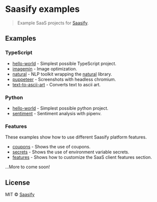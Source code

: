 # Saasify examples

> Example SaaS projects for [Saasify](https://saasify.sh).

## Examples

### TypeScript

- [hello-world](./typescript/hello-world) - Simplest possible TypeScript project.
- [imagemin](./typescript/imagemin) - Image optimization.
- [natural](./typescript/natural) - NLP toolkit wrapping the [natural](https://github.com/NaturalNode/natural) library.
- [puppeteer](./typescript/puppeteer) - Screenshots with headless chromium.
- [text-to-ascii-art](./typescript/text-to-ascii-art) - Converts text to ascii art.

### Python

- [hello-world](./python/hello-world) - Simplest possible python project.
- [sentiment](./python/sentiment) - Sentiment analysis with pipenv.

### Features

These examples show how to use different Saasify platform features.

- [coupons](./typescript/coupons) - Shows the use of coupons.
- [secrets](./typescript/secrets) - Shows the use of environment variable secrets.
- [features](./typescript/features) - Shows how to customize the SaaS client features section.

...More to come soon!

## License

MIT © [Saasify](https://saasify.sh)
